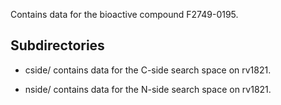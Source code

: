 Contains data for the bioactive compound F2749-0195.

## Subdirectories

- cside/ contains data for the C-side search space on rv1821.

- nside/ contains data for the N-side search space on rv1821.

